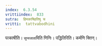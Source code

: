 ```yaml
---
index:  6.3.54
vrittiindex:  833
sutra:  हिमकाषिहतिषु च
vritti:  tattvabodhini 
---
```


पत्काषीति। `सुप्यजाता`विति णिनिः। पद्धितिरिति। कर्मणि क्तिन्।

